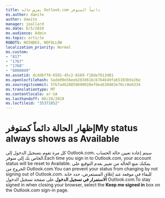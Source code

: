```yaml
---
title: يعرض حالة Outlook.com دائماً المتوفر
ms.author: daeite
author: daeite
manager: joallard
ms.date: 6/5/2019
ms.audience: Admin
ms.topic: article
ROBOTS: NOINDEX, NOFOLLOW
localization_priority: Normal
ms.custom:
- "817"
- "1767"
- "1768"
- "8000049"
ms.assetid: dcddbff8-6501-45c2-8169-f18de7613d81
ms.openlocfilehash: 5ade09e56eeb283d61bcb7b4b49fa65103b5e26e
ms.sourcegitcommit: 5fb7a4b28859690020efdea630d03e70cc0e6334
ms.translationtype: MT
ms.contentlocale: ar-SA
ms.lasthandoff: 06/28/2019
ms.locfileid: "35371852"
---
```

# <a name="my-status-always-shows-as-available"></a><span data-ttu-id="81a5b-102">إظهار الحالة دائماً كمتوفر</span><span class="sxs-lookup"><span data-stu-id="81a5b-102">My status always shows as Available</span></span>

<span data-ttu-id="81a5b-103">كل مرة تقوم بتسجيل الدخول إلى Outlook.com، سيتم إعادة تعيين حالة الحساب الخاص بك إلى متوفر.</span><span class="sxs-lookup"><span data-stu-id="81a5b-103">Each time you sign in to Outlook.com, your account status will be reset to Available.</span></span> <span data-ttu-id="81a5b-104">يمكنك منع الحالة من تغيير بعدم التوقيع على الخروج من Outlook.com.</span><span class="sxs-lookup"><span data-stu-id="81a5b-104">You can prevent your status from changing by not signing out of Outlook.com.</span></span> <span data-ttu-id="81a5b-105">للبقاء في موقعة عند إغلاق المستعرض، حدد خانة **الاستمرار في تسجيل الدخول** على صفحة تسجيل الدخول Outlook.com.</span><span class="sxs-lookup"><span data-stu-id="81a5b-105">To stay signed in when closing your browser, select the **Keep me signed in** box on the Outlook.com sign-in page.</span></span>
